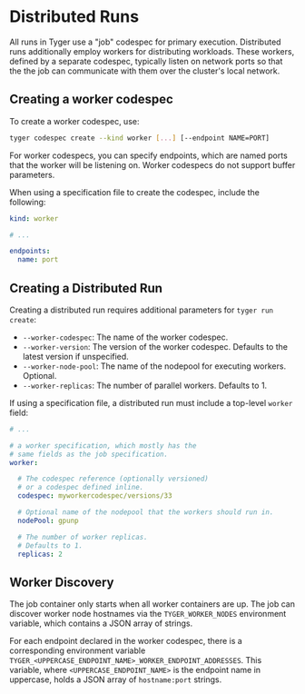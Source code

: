 # Distributed Runs

All runs in Tyger use a "job" codespec for primary execution. Distributed runs
additionally employ workers for distributing workloads. These workers, defined
by a separate codespec, typically listen on network ports so that the the job
can communicate with them over the cluster's local network.

## Creating a worker codespec

To create a worker codespec, use:

```bash
tyger codespec create --kind worker [...] [--endpoint NAME=PORT]
```

For worker codespecs, you can specify endpoints, which are named ports that the
worker will be listening on. Worker codespecs do not support buffer parameters.

When using a specification file to create the codespec, include the following:

```yaml
kind: worker

# ...

endpoints:
  name: port
```

## Creating a Distributed Run

Creating a distributed run requires additional parameters for `tyger run create`:

- `--worker-codespec`: The name of the worker codespec.
- `--worker-version`: The version of the worker codespec. Defaults to the latest
  version if unspecified.
- `--worker-node-pool`: The name of the nodepool for executing workers.
  Optional.
- `--worker-replicas`: The number of parallel workers. Defaults to 1.

If using a specification file, a distributed run must include a top-level
`worker` field:

```yaml
# ...

# a worker specification, which mostly has the
# same fields as the job specification.
worker:

  # The codespec reference (optionally versioned)
  # or a codespec defined inline.
  codespec: myworkercodespec/versions/33

  # Optional name of the nodepool that the workers should run in.
  nodePool: gpunp

  # The number of worker replicas.
  # Defaults to 1.
  replicas: 2
```

## Worker Discovery

The job container only starts when all worker containers are up. The job
can discover worker node hostnames via the `TYGER_WORKER_NODES` environment
variable, which contains a JSON array of strings.

For each endpoint declared in the worker codespec, there is a corresponding
environment variable
`TYGER_<UPPERCASE_ENDPOINT_NAME>_WORKER_ENDPOINT_ADDRESSES`. This variable,
where `<UPPERCASE_ENDPOINT_NAME>` is the endpoint name in uppercase, holds a
JSON array of `hostname:port` strings.
